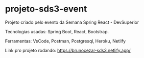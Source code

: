 # projeto-sds3-event
Projeto criado pelo evento da Semana Spring React - DevSuperior

Tecnologias usadas:
Spring Boot, 
React, 
Bootstrap.

Ferramentas:
VsCode,
Postman,
Postgresql,
Heroku,
Netlify

Link pro projeto rodando: https://brunocezar-sds3.netlify.app/
